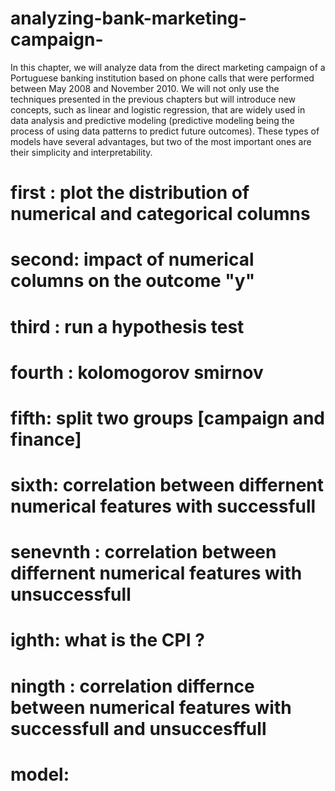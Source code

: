 # analyzing-bank-marketing-campaign-
In this chapter, we will analyze data from the direct marketing campaign of a
Portuguese banking institution based on phone calls that were performed between
May 2008 and November 2010. We will not only use the techniques presented in
the previous chapters but will introduce new concepts, such as linear and logistic
regression, that are widely used in data analysis and predictive modeling (predictive
modeling being the process of using data patterns to predict future outcomes). These
types of models have several advantages, but two of the most important ones are
their simplicity and interpretability.

# first : plot the distribution of numerical and categorical columns 

# second: impact of numerical columns on the outcome "y" 
# third : run a hypothesis test
# fourth : kolomogorov smirnov
# fifth: split two groups [campaign and finance]
# sixth: correlation between differnent numerical features with successfull 
# senevnth : correlation between differnent numerical features with unsuccessfull
# ighth: what is the CPI ?
# ningth : correlation differnce between numerical features with successfull and unsuccesffull
# model: 

